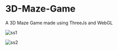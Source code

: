 
# 3D-Maze-Game
A 3D Maze Game made using ThreeJs and WebGL

![ss1](https://user-images.githubusercontent.com/64016811/119042625-b7ef0680-b9d5-11eb-896a-24f94212b896.jpg)

![ss2](https://user-images.githubusercontent.com/64016811/119042632-b9b8ca00-b9d5-11eb-95a1-6b42d962dff2.jpg)
